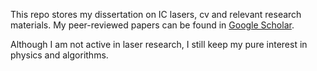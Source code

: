 This repo stores my dissertation on IC lasers, cv and relevant research materials. My peer-reviewed papers can be found in [Google Scholar](https://scholar.google.com/citations?user=bRYWd5AAAAAJ&hl=en). 

Although I am not active in laser research, I still keep my pure interest in physics and algorithms. 



 

 
